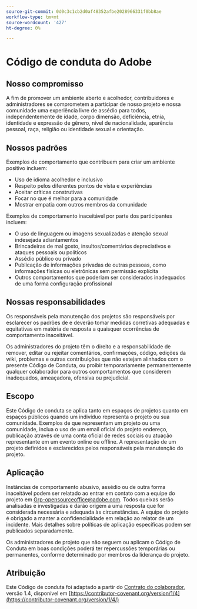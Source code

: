 ```yaml
---
source-git-commit: 0d0c3c1cb2d0af48352afbe2028966331f0bb8ae
workflow-type: tm+mt
source-wordcount: '427'
ht-degree: 0%

---
```

# Código de conduta do Adobe

## Nosso compromisso

A fim de promover um ambiente aberto e acolhedor,
contribuidores e administradores se comprometem a participar de nosso projeto e
nossa comunidade uma experiência livre de assédio para todos, independentemente de idade, corpo
dimensão, deficiência, etnia, identidade e expressão de gênero, nível de
nacionalidade, aparência pessoal, raça, religião ou identidade sexual e
orientação.

## Nossos padrões

Exemplos de comportamento que contribuem para criar um ambiente positivo
incluem:

* Uso de idioma acolhedor e inclusivo
* Respeito pelos diferentes pontos de vista e experiências
* Aceitar críticas construtivas
* Focar no que é melhor para a comunidade
* Mostrar empatia com outros membros da comunidade

Exemplos de comportamento inaceitável por parte dos participantes incluem:

* O uso de linguagem ou imagens sexualizadas e atenção sexual indesejada
adiantamentos
* Brincadeiras de mal gosto, insultos/comentários depreciativos e ataques pessoais ou políticos
* Assédio público ou privado
* Publicação de informações privadas de outras pessoas, como informações físicas ou eletrônicas
sem permissão explícita
* Outros comportamentos que poderiam ser considerados inadequados de uma forma
configuração profissional

## Nossas responsabilidades

Os responsáveis pela manutenção dos projetos são responsáveis por esclarecer os padrões de
e deverão tomar medidas corretivas adequadas e equitativas em matéria de
resposta a quaisquer ocorrências de comportamento inaceitável.

Os administradores do projeto têm o direito e a responsabilidade de remover, editar ou
rejeitar comentários, confirmações, código, edições da wiki, problemas e outras contribuições
que não estejam alinhados com o presente Código de Conduta, ou proibir temporariamente
permanentemente qualquer colaborador para outros comportamentos que considerem inadequados,
ameaçadora, ofensiva ou prejudicial.

## Escopo

Este Código de conduta se aplica tanto em espaços de projetos quanto em espaços públicos
quando um indivíduo representa o projeto ou sua comunidade. Exemplos de
que representam um projeto ou uma comunidade, inclua o uso de um email oficial do projeto
endereço, publicação através de uma conta oficial de redes sociais ou atuação
representante em um evento online ou offline. A representação de um projeto
definidos e esclarecidos pelos responsáveis pela manutenção do projeto.

## Aplicação

Instâncias de comportamento abusivo, assédio ou de outra forma inaceitável podem ser
relatado ao entrar em contato com a equipe do projeto em Grp-opensourceoffice@adobe.com. Todos
queixas serão analisadas e investigadas e darão origem a uma resposta que
for considerada necessária e adequada às circunstâncias. A equipe do projeto é
obrigado a manter a confidencialidade em relação ao relator de um incidente.
Mais detalhes sobre políticas de aplicação específicas podem ser publicados separadamente.

Os administradores de projeto que não seguem ou aplicam o Código de Conduta em boas condições
poderá ter repercussões temporárias ou permanentes, conforme determinado por
membros da liderança do projeto.

## Atribuição

Este Código de conduta foi adaptado a partir do [Contrato do colaborador](https://contributor-covenant.org), versão 1.4,
disponível em [https://contributor-covenant.org/version/1/4](https://contributor-covenant.org/version/1/4/)
